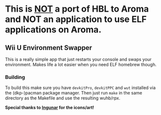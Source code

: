 # This is <ins>NOT</ins> a port of HBL to Aroma and NOT an application to use ELF applications on Aroma.

## Wii U Environment Swapper

This is a really simple app that just restarts your console and swaps your environment. Makes life a lot easier when you need ELF homebrew though.

### Building

To build this make sure you have `devkitPro`, `devkitPPC` and `wut` installed via the (dkp-)pacman package manager. Then just run `make` in the same directory as the Makefile and use the resulting wuhb/rpx.

**Special thanks to [Ingunar](https://github.com/Ingunar) for the icons/art!**
